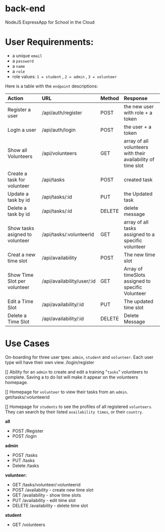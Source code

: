 # back-end

NodeJS ExpressApp for School in the Cloud


# User Requirenments:
- a unique `email` 
- a `password` 
- a `name` 
- a `role` 
- role values: `1 = student` , `2 = admin` , `3 = volunteer` 


Here is a table with the `endpoint` descriptions:

| Action               | URL               | Method | Response         |
| :------------------- | :---------------- | :----- | :--------------- |
| Register a user        | /api/auth/register      | POST   | the new user with role + a token   |
| LogIn a user           | /api/auth/login         | POST   | the user + a token                 |
| Show all Volunteers | /api/volunteers | GET    | array of all volunteers with their availability of time slot|
| Create a task for volunteer        | /api/tasks | POST  | created task  |
| Update a task by id    | /api/tasks/:id | PUT | the Updated task  |
| Delete a task by id          | /api/tasks/:id      | DELETE   | delete message     |
| Show tasks asigned to volunteer    | /api/tasks/:volunteerId         | GET    | array of all tasks assigned to a specific volunteer    |
| Creat a new time slot     | /api/availability    | POST    | The new time slot            |
| Show Time Slot per volunteer         | /api/availability/user/:id    | GET  | Array of timeSlots  assigned to specific Volunteer    |
| Edit a Time Slot        | /api/availability/:id    | PUT | The updated time slot      |
|Delete a Time Slot|   /api/availability/:id   | DELETE  | Delete Message| 


# Use Cases 

On-boarding for three user tpes: `admin`, `student` and `volunteer`. Each user type will have their own view. /login/register

[] Ability for an `admin` to create and edit a training "`tasks`" volunteers to complete. Saving a to do list will make it appear on the volunteers homepage.

[] Homepage for `volunteer` to view their tasks from an `admin`. get/tasks/:volunteerid

[] Homepage for `students` to see the profiles of all registered `volunteers`. They can search by their listed `availability times`, or their `country`.

<b> all </b>
- POST /Register 
- POST /login 


<b> admin </b>
- POST /tasks
- PUT /tasks 
- Delete /tasks 


<b> volunteer: </b>
- GET /tasks/volunteer/:volunteerid
- POST /availability - create new time slot 
- GET /availability - show time slots
- PUT /availability - edit time slot 
- DELETE /availability - delete time slot


<b> student </b>
- GET /volunteers